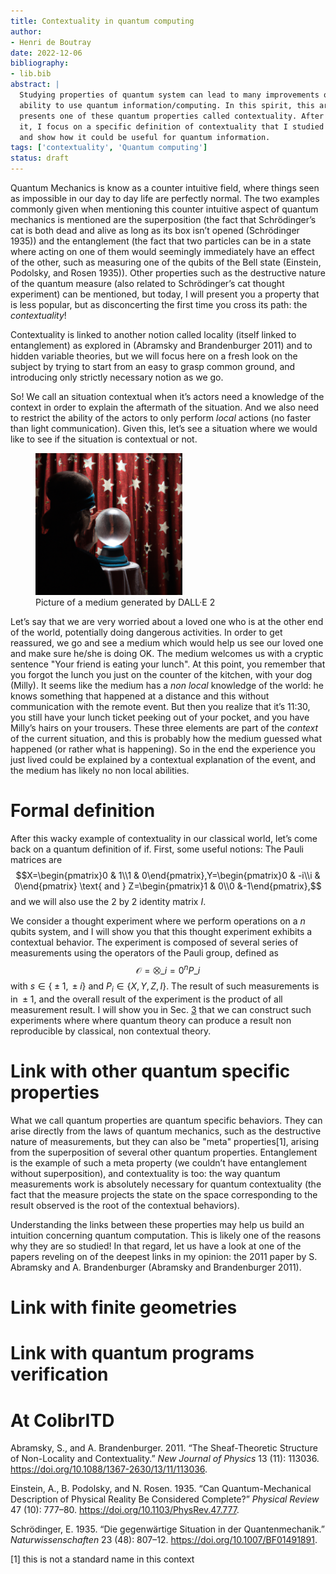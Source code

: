 ```yaml
---
title: Contextuality in quantum computing
author:
- Henri de Boutray
date: 2022-12-06
bibliography:
- lib.bib
abstract: |
  Studying properties of quantum system can lead to many improvements on our
  ability to use quantum information/computing. In this spirit, this article
  presents one of these quantum properties called contextuality. After presenting
  it, I focus on a specific definition of contextuality that I studied in depth,
  and show how it could be useful for quantum information.
tags: ['contextuality', 'Quantum computing']
status: draft
---
```


Quantum Mechanics is know as a counter intuitive field, where things
seen as impossible in our day to day life are perfectly normal. The two
examples commonly given when mentioning this counter intuitive aspect of
quantum mechanics is mentioned are the superposition (the fact that
Schrödinger’s cat is both dead and alive as long as its box isn’t opened
(Schrödinger 1935)) and the entanglement (the fact that two particles
can be in a state where acting on one of them would seemingly
immediately have an effect of the other, such as measuring one of the
qubits of the Bell state (Einstein, Podolsky, and Rosen 1935)). Other
properties such as the destructive nature of the quantum measure (also
related to Schrödinger’s cat thought experiment) can be mentioned, but
today, I will present you a property that is less popular, but as
disconcerting the first time you cross its path: the *contextuality*!

Contextuality is linked to another notion called locality (itself linked
to entanglement) as explored in (Abramsky and Brandenburger 2011) and to
hidden variable theories, but we will focus here on a fresh look on the
subject by trying to start from an easy to grasp common ground, and
introducing only strictly necessary notion as we go.

So! We call an situation contextual when it’s actors need a knowledge of
the context in order to explain the aftermath of the situation. And we
also need to restrict the ability of the actors to only perform *local*
actions (no faster than light communication). Given this, let’s see a
situation where we would like to see if the situation is contextual or
not.

<figure>
<img src="resources/medium.png" style="height:6cm"
alt="Picture of a medium generated by DALL·E 2" />
<figcaption aria-hidden="true">Picture of a medium generated by DALL·E
2</figcaption>
</figure>

Let’s say that we are very worried about a loved one who is at the other
end of the world, potentially doing dangerous activities. In order to
get reassured, we go and see a medium which would help us see our loved
one and make sure he/she is doing OK. The medium welcomes us with a
cryptic sentence "Your friend is eating your lunch". At this point, you
remember that you forgot the lunch you just on the counter of the
kitchen, with your dog (Milly). It seems like the medium has a *non
local* knowledge of the world: he knows something that happened at a
distance and this without communication with the remote event. But then
you realize that it’s 11:30, you still have your lunch ticket peeking
out of your pocket, and you have Milly’s hairs on your trousers. These
three elements are part of the *context* of the current situation, and
this is probably how the medium guessed what happened (or rather what is
happening). So in the end the experience you just lived could be
explained by a contextual explanation of the event, and the medium has
likely no non local abilities.

# Formal definition

After this wacky example of contextuality in our classical world, let’s
come back on a quantum definition of if. First, some useful notions: The
Pauli matrices are
$$X=\begin{pmatrix}0 & 1\\1 & 0\end{pmatrix},Y=\begin{pmatrix}0 &  -i\\i & 0\end{pmatrix} \text{ and } Z=\begin{pmatrix}1 & 0\\0 &-1\end{pmatrix},$$
and we will also use the 2 by 2 identity matrix *I*.

We consider a thought experiment where we perform operations on a *n*
qubits system, and I will show you that this thought experiment exhibits
a contextual behavior. The experiment is composed of several series of
measurements using the operators of the Pauli group, defined as
$$\mathcal{O} = \bigotimes\_{i=0}^n P\_i$$
with *s* ∈ { ± 1,  ± *i*} and *P*<sub>*i*</sub> ∈ {*X*, *Y*, *Z*, *I*}.
The result of such measurements is in  ± 1, and the overall result of
the experiment is the product of all measurement result. I will show you
in Sec.
<a href="#sec:link_with_finite_geometries" data-reference-type="ref"
data-reference="sec:link_with_finite_geometries">3</a> that we can
construct such experiments where where quantum theory can produce a
result non reproducible by classical, non contextual theory.

# Link with other quantum specific properties

What we call quantum properties are quantum specific behaviors. They can
arise directly from the laws of quantum mechanics, such as the
destructive nature of measurements, but they can also be "meta"
properties[1], arising from the superposition of several other quantum
properties. Entanglement is the example of such a meta property (we
couldn’t have entanglement without superposition), and contextuality is
too: the way quantum measurements work is absolutely necessary for
quantum contextuality (the fact that the measure projects the state on
the space corresponding to the result observed is the root of the
contextual behaviors).

Understanding the links between these properties may help us build an
intuition concerning quantum computation. This is likely one of the
reasons why they are so studied! In that regard, let us have a look at
one of the papers reveling on of the deepest links in my opinion: the
2011 paper by S. Abramsky and A. Brandenburger (Abramsky and
Brandenburger 2011).

# Link with finite geometries

# Link with quantum programs verification

# At ColibrITD

Abramsky, S., and A. Brandenburger. 2011. “The Sheaf-Theoretic Structure
of Non-Locality and Contextuality.” *New Journal of Physics* 13 (11):
113036. <https://doi.org/10.1088/1367-2630/13/11/113036>.

Einstein, A., B. Podolsky, and N. Rosen. 1935. “Can Quantum-Mechanical
Description of Physical Reality Be Considered Complete?” *Physical
Review* 47 (10): 777–80. <https://doi.org/10.1103/PhysRev.47.777>.

Schrödinger, E. 1935. “Die gegenwärtige Situation in der
Quantenmechanik.” *Naturwissenschaften* 23 (48): 807–12.
<https://doi.org/10.1007/BF01491891>.

[1] this is not a standard name in this context
